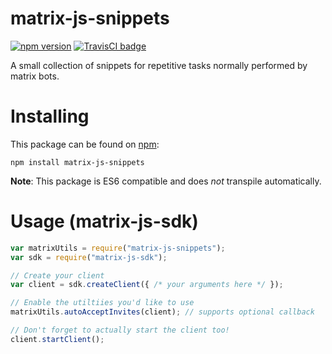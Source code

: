 # matrix-js-snippets

[![npm version](https://badge.fury.io/js/matrix-js-snippets.svg)](https://www.npmjs.com/package/matrix-js-snippets)
[![TravisCI badge](https://travis-ci.org/turt2live/matrix-js-snippets.svg?branch=master)](https://travis-ci.org/turt2live/matrix-js-snippets)

A small collection of snippets for repetitive tasks normally performed by matrix bots.

# Installing

This package can be found on [npm](https://www.npmjs.com):
```
npm install matrix-js-snippets
```

**Note**: This package is ES6 compatible and does *not* transpile automatically. 


# Usage (matrix-js-sdk)

```javascript
var matrixUtils = require("matrix-js-snippets");
var sdk = require("matrix-js-sdk");

// Create your client
var client = sdk.createClient({ /* your arguments here */ });

// Enable the utiltiies you'd like to use
matrixUtils.autoAcceptInvites(client); // supports optional callback

// Don't forget to actually start the client too!
client.startClient();
```
